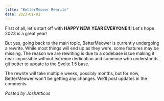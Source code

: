 ```yaml
---
title: "BetterMeower Rewrite"
date: 2023-01-01
---
```

First of all, let's start off with **HAPPY NEW YEAR EVERYONE!!!** Let's hope 2023 is a great year!

But yes, going back to the main topic, BetterMeower is currently undergoing a rewrite. While most things will end up as they were, some features may be missing. The reason we are rewriting is due to a codebase issue making it near impossible without extreme dedication and someone who understands git better to update to the Svelte 1.5 base.

The rewrite will take multiple weeks, possibly months, but for now, BetterMeower won't be getting any changes. We'll post updates in the comments.

*Posted by JoshAtticus*

<script src="https://utteranc.es/client.js"
        repo="BetterMeower/Blog"
        issue-term="title"
        label="comment"
        theme="preferred-color-scheme"
        crossorigin="anonymous"
        async>
</script>

